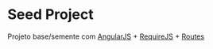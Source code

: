 Seed Project
===========

Projeto base/semente com <a href="http://angularjs.org/" target="blank">AngularJS</a> + <a href="http://requirejs.org/" target="blank">RequireJS</a> + <a href="http://docs.angularjs.org/api/ngRoute/service/$route" target="blank">Routes</a>
